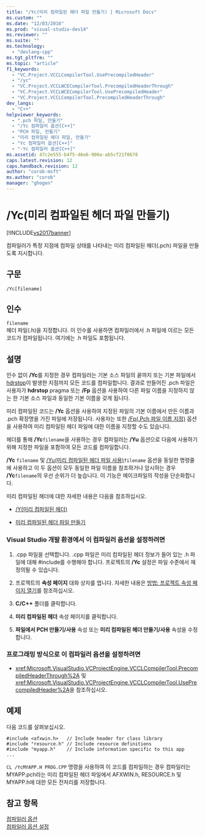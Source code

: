 ```yaml
---
title: "/Yc(미리 컴파일된 헤더 파일 만들기) | Microsoft Docs"
ms.custom: ""
ms.date: "12/03/2016"
ms.prod: "visual-studio-dev14"
ms.reviewer: ""
ms.suite: ""
ms.technology: 
  - "devlang-cpp"
ms.tgt_pltfrm: ""
ms.topic: "article"
f1_keywords: 
  - "VC.Project.VCCLCompilerTool.UsePrecompiledHeader"
  - "/yc"
  - "VC.Project.VCCLWCECompilerTool.PrecompiledHeaderThrough"
  - "VC.Project.VCCLWCECompilerTool.UsePrecompiledHeader"
  - "VC.Project.VCCLCompilerTool.PrecompiledHeaderThrough"
dev_langs: 
  - "C++"
helpviewer_keywords: 
  - ".pch 파일, 만들기"
  - "/Yc 컴파일러 옵션[C++]"
  - "PCH 파일, 만들기"
  - "미리 컴파일된 헤더 파일, 만들기"
  - "Yc 컴파일러 옵션[C++]"
  - "-Yc 컴파일러 옵션[C++]"
ms.assetid: 47c2e555-b4f5-46e6-906e-ab5cf21f0678
caps.latest.revision: 12
caps.handback.revision: 12
author: "corob-msft"
ms.author: "corob"
manager: "ghogen"
---
```

# /Yc(미리 컴파일된 헤더 파일 만들기)
[!INCLUDE[vs2017banner](../../assembler/inline/includes/vs2017banner.md)]

컴파일러가 특정 지점에 컴파일 상태를 나타내는 미리 컴파일된 헤더\(.pch\) 파일을 만들도록 지시합니다.  
  
## 구문  
  
```  
/Yc[filename]  
```  
  
## 인수  
 `filename`  
 헤더 파일\(.h\)을 지정합니다.  이 인수를 사용하면 컴파일러에서 .h 파일에 이르는 모든 코드가 컴파일됩니다. 여기에는 .h 파일도 포함됩니다.  
  
## 설명  
 인수 없이 **\/Yc**를 지정한 경우 컴파일러는 기본 소스 파일의 끝까지 또는 기본 파일에서 [hdrstop](../../preprocessor/hdrstop.md)이 발생한 지점까지 모든 코드를 컴파일합니다.  결과로 만들어진 .pch 파일은 사용자가 **hdrstop** pragma 또는 **\/Fp** 옵션을 사용하여 다른 파일 이름을 지정하지 않는 한 기본 소스 파일과 동일한 기본 이름을 갖게 됩니다.  
  
 미리 컴파일된 코드는 **\/Yc** 옵션을 사용하여 지정된 파일의 기본 이름에서 만든 이름과 .pch 확장명을 가진 파일에 저장됩니다.  사용자는 또한 [\/Fp\(.Pch 파일 이름 지정\)](../../build/reference/fp-name-dot-pch-file.md) 옵션을 사용하여 미리 컴파일된 헤더 파일에 대한 이름을 지정할 수도 있습니다.  
  
 헤더를 통해 **\/Yc**`filename`을 사용하는 경우 컴파일러는 **\/Yu** 옵션으로 다음에 사용하기 위해 지정한 파일을 포함하여 모든 코드를 컴파일합니다.  
  
 **\/Yc** `filename` 및 [\/Yu\(미리 컴파일된 헤더 파일 사용\)](../../build/reference/yu-use-precompiled-header-file.md)`filename` 옵션을 동일한 명령줄에 사용하고 이 두 옵션이 모두 동일한 파일 이름을 참조하거나 암시하는 경우 **\/Yc**`filename`의 우선 순위가 더 높습니다.  이 기능은 메이크파일의 작성을 단순화합니다.  
  
 미리 컴파일된 헤더에 대한 자세한 내용은 다음을 참조하십시오.  
  
-   [\/Y\(미리 컴파일된 헤더\)](../../build/reference/y-precompiled-headers.md)  
  
-   [미리 컴파일된 헤더 파일 만들기](../../build/reference/creating-precompiled-header-files.md)  
  
### Visual Studio 개발 환경에서 이 컴파일러 옵션을 설정하려면  
  
1.  .cpp 파일을 선택합니다.  .cpp 파일은 미리 컴파일된 헤더 정보가 들어 있는 .h 파일에 대해 \#include를 수행해야 합니다.  프로젝트의 **\/Yc** 설정은 파일 수준에서 재정의될 수 있습니다.  
  
2.  프로젝트의 **속성 페이지** 대화 상자를 엽니다.  자세한 내용은 [방법: 프로젝트 속성 페이지 열기](../../misc/how-to-open-project-property-pages.md)를 참조하십시오.  
  
3.  **C\/C\+\+** 폴더를 클릭합니다.  
  
4.  **미리 컴파일된 헤더** 속성 페이지를 클릭합니다.  
  
5.  **파일에서 PCH 만들기\/사용** 속성 또는 **미리 컴파일된 헤더 만들기\/사용** 속성을 수정합니다.  
  
### 프로그래밍 방식으로 이 컴파일러 옵션을 설정하려면  
  
-   <xref:Microsoft.VisualStudio.VCProjectEngine.VCCLCompilerTool.PrecompiledHeaderThrough%2A> 및 <xref:Microsoft.VisualStudio.VCProjectEngine.VCCLCompilerTool.UsePrecompiledHeader%2A>을 참조하십시오.  
  
## 예제  
 다음 코드를 살펴보십시오.  
  
```  
#include <afxwin.h>   // Include header for class library  
#include "resource.h" // Include resource definitions  
#include "myapp.h"    // Include information specific to this app  
...  
```  
  
 `CL /YcMYAPP.H PROG.CPP` 명령을 사용하여 이 코드를 컴파일하는 경우 컴파일러는 MYAPP.pch라는 미리 컴파일된 헤더 파일에서 AFXWIN.h, RESOURCE.h 및 MYAPP.h에 대한 모든 전처리를 저장합니다.  
  
## 참고 항목  
 [컴파일러 옵션](../../build/reference/compiler-options.md)   
 [컴파일러 옵션 설정](../../build/reference/setting-compiler-options.md)